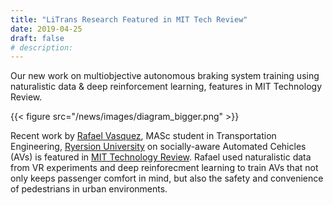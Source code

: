 ```yaml
---
title: "LiTrans Research Featured in MIT Tech Review"
date: 2019-04-25
draft: false
# description:
---
```

<!-- ![](../images/diagram_bigger.png) -->
Our new work on multiobjective autonomous braking system training using naturalistic data & deep reinforcement learning, features in MIT Technology Review.

{{< figure src="/news/images/diagram_bigger.png" >}}

<!--more-->

Recent work by [Rafael Vasquez](https://litrans.ca/team/vasquez-r/), MASc student in Transportation Engineering, [Ryersion University](ryerson.ca) on socially-aware Automated Cehicles (AVs) is featured in [MIT Technology Review](https://www.technologyreview.com/f/613410/should-a-self-driving-car-protect-a-passenger-or-pedestrian-ideally-both/). Rafael used naturalistic data from VR experiments and deep reinforecment learning to train AVs that not only keeps passenger comfort in mind, but also the safety and convenience of pedestrians in urban environments.
